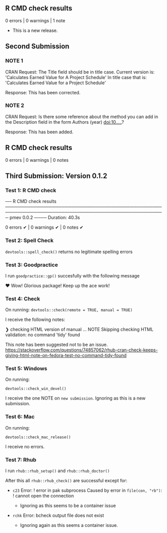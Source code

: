 ## R CMD check results

0 errors \| 0 warnings \| 1 note

-   This is a new release.

## Second Submission

### NOTE 1

CRAN Request: The Title field should be in title case. Current version is: 'Calculates Earned Value for A Project Schedule' In title case that is: 'Calculates Earned Value for a Project Schedule'

Response: This has been corrected.

### NOTE 2

CRAN Request: Is there some reference about the method you can add in the Description field in the form Authors (year) <doi:10.....>?

Response: This has been added.

## R CMD check results

0 errors \| 0 warnings \| 0 notes

## Third Submission: Version 0.1.2

### Test 1: R CMD check

── R CMD check results ───────────────────────────────────────────────────────────────────────────────────────────────────── pmev 0.0.2 ──── Duration: 40.3s

0 errors ✔ \| 0 warnings ✔ \| 0 notes ✔

### Test 2: Spell Check

`devtools::spell_check()` returns no legitimate spelling errors

### Test 3: Goodpractice

I run `goodpractice::gp()` succesfully with the following message

♥ Wow! Glorious package! Keep up the ace work!

### Test 4: Check

On running: `devtools::check(remote = TRUE, manual = TRUE)`

I receive the following notes:

❯ checking HTML version of manual ... NOTE Skipping checking HTML validation: no command 'tidy' found

This note has been suggested not to be an issue. <https://stackoverflow.com/questions/74857062/rhub-cran-check-keeps-giving-html-note-on-fedora-test-no-command-tidy-found>

### Test 5: Windows

On running:

`devtools::check_win_devel()`

I receive the one NOTE on `new submission`. Ignoring as this is a new submission.

### Test 6: Mac

On running:

`devtools::check_mac_release()`

I receive no errors.

### Test 7: Rhub

I run `rhub::rhub_setup()` and `rhub::rhub_doctor()`

After this all `rhub::rhub_check()` are successful except for:

-   `c23` Error: ! error in pak subprocess Caused by error in `file(con, "rb")`: ! cannot open the connection

    -   Ignoring as this seems to be a container issue

-   `rchk` Error: bcheck output file does not exist

    -   Ignoring again as this seems a container issue.
